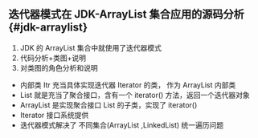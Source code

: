 ## 迭代器模式在 JDK-ArrayList 集合应用的源码分析 {#jdk-arraylist}

1.  JDK 的 ArrayList 集合中就使用了迭代器模式
2.  代码分析+类图+说明
3.  对类图的角色分析和说明

*   内部类 Itr 充当具体实现迭代器 Iterator 的类， 作为 ArrayList 内部类
*   List 就是充当了聚合接口，含有一个 iterator() 方法，返回一个迭代器对象
*   ArrayList 是实现聚合接口 List 的子类，实现了 iterator()
*   Iterator 接口系统提供
*   迭代器模式解决了 不同集合(ArrayList ,LinkedList) 统一遍历问题